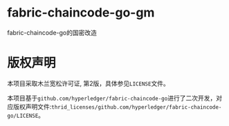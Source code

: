 fabric-chaincode-go-gm
=================

fabric-chaincode-go的国密改造

# 版权声明
本项目采取木兰宽松许可证, 第2版，具体参见`LICENSE`文件。

本项目基于`github.com/hyperledger/fabric-chaincode-go`进行了二次开发，对应版权声明文件:`thrid_licenses/github.com/hyperledger/fabric-chaincode-go/LICENSE`。